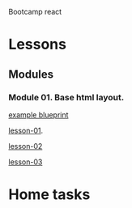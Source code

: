 Bootcamp react

# Lessons

## Modules

### Module 01. Base html layout.

[example blueprint](<https://www.figma.com/file/EuXPyRXJSvw1wGxPZfQuwn/Figma-Land-(Copy)?node-id=62%3A2688&mode=dev>)

[lesson-01](lesson-01/index.html).

[lesson-02](lesson-02/index.html)

[lesson-03](lesson-03/index.html)

# Home tasks
